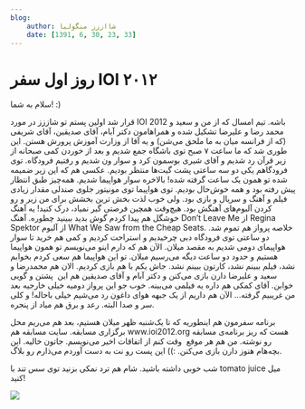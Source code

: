 ```yaml
---
blog:
    author: شااززز منگولیا
    date: [1391, 6, 30, 23, 33]
---
```

# روز اول سفر IOI ۲۰۱۲

<div class="cnt">
<p>سلام به شما! :)</p>
<p>قرار شد اولین پستم تو شاززز در مورد IOI 2012 باشه. تیم امسال که از من و سعید و محمد رضا و علیرضا تشکیل شده و همراهامون دکتر آبام، آقای صدیقین، آقای شریفی (که از فرانسه میان به ما ملحق می‌شن) و یه آقا از وزارت آموزش پرورش هستن. این طوری شد که ما ساعت ۷ صبح توی باشگاه جمع شدیم و بعد از خوردن کمی صبحانه از زیر قرآن رد شدیم و آقای شیری بوسمون کرد و سوار ون شدیم و رفتیم فرودگاه. توی فرودگاهم یکی دو سه ساعتی پشت گیت‌ها منتظر بودیم. عکسی هم که این زیر ضمیمه شده تو همون یک ساعت گرفته شده! بالاخره سوار هواپیما شدیم. همه‌چیز طبق انتظار پیش رفته بود و همه خوش‌حال بودیم. توی هواپیما توی مونیتور جلوی صندلی مقدار زیادی فیلم و آهنگ و سریال و بازی بود. ولی خوب لذت بخش ترین بخشش برای من زیر و رو کردن آلبوم‌های آهنگش بود. هیچ‌وقت همچین فرصتی گیر نمیاد، درک کنید! یه آهنگ خوشگل هم پیدا کردم گوش بدید ببینید چطوره. آهنگ Don’t Leave Me از Regina Spektor از آلبوم What We Saw from the Cheap Seats. خلاصه پرواز هم تموم شد. دو ساعتی توی فرودگاه دبی چرخیدیم و استراحت کردیم و کمی هم خرید تا سوار هواپیمای دومی شدیم به مقصد میلان. الآن هم که دارم اینو می‌نویسم تو همون هواپیما هستیم و حدود دو ساعت دیگه می‌رسیم میلان. تو این هواپیما هم سعی کردم بخوابم نشد، فیلم ببینم نشد، کارتون ببینم نشد. جاش یکم با هم بازی کردیم. الان هم محمدرضا و سعید و علیرضا دارن بازی می‌کنن و دکتر آبام و آقای صدیقین هم این  پشتن و گویی خوابن. آقای کمکی هم داره یه فیلمی می‌بینه. خوب جو این پرواز دومیه خیلی خارجیه بعد من غریبیم گرفته... الآن هم داریم از یک جبهه هوای داغون رد می‌شیم خیلی باحاله! و کلی سر و صدا البته. رعد و برق هم میاد از پنجره.</p>
<p>برنامه سفرمون هم اینطوریه که تا یک‌شنبه ظهر میلان هستیم، بعد هم می‌ریم محل برگزاری مسابقه. سایت مسابقه هم www.ioi2012.org هست که ریز برنامه‌ی مسابقه رو نوشته. من هم هر موقع  وقت کنم از اتفاقات اخیر می‌نویسم. جاتون خالیه. این بچه‌هام هنوز دارن بازی می‌کنن. :)) این پست رو نت به دست آوردم می‌ذارم رو بلاگ.</p>
<p align="baseline">شب خوبی داشته باشید. شام هم ترد نمکی بزنید توی سس تند با tomato juice میل کنید! </p>
<p><img src="http://www.pic1.iran-forum.ir/images/up9/50182247809047818857.jpg"/></p>
<p></p>
</div>
